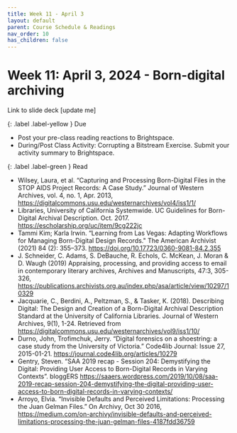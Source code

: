 ```yaml
---
title: Week 11 - April 3
layout: default
parent: Course Schedule & Readings
nav_order: 10
has_children: false
---
```


# Week 11: April 3, 2024 - Born-digital archiving
Link to slide deck [update me]

{: .label .label-yellow }
Due
* Post your pre-class reading reactions to Brightspace.
* During/Post Class Activity: Corrupting a Bitstream Exercise. Submit your activity summary to Brightspace.

{: .label .label-green }
Read
* Wilsey, Laura, et al. “Capturing and Processing Born-Digital Files in the STOP AIDS Project Records: A Case Study.” Journal of Western Archives, vol. 4, no. 1, Apr. 2013, <a href="https://digitalcommons.usu.edu/westernarchives/vol4/iss1/1/" target="_blank">https://digitalcommons.usu.edu/westernarchives/vol4/iss1/1/</a>
* Libraries, University of California Systemwide. UC Guidelines for Born-Digital Archival Description. Oct. 2017. <a href="https://escholarship.org/uc/item/9cg222jc" target="_blank">https://escholarship.org/uc/item/9cg222jc</a>
* Tammi Kim; Karla Irwin. “Learning from Las Vegas: Adapting Workflows for Managing Born-Digital Design Records." The American Archivist (2021) 84 (2): 355–373. <a href="https://doi.org/10.17723/0360-9081-84.2.355" target="_blank">https://doi.org/10.17723/0360-9081-84.2.355</a>
* J. Schneider, C. Adams, S. DeBauche, R. Echols, C. McKean, J. Moran & D. Waugh (2019) Appraising, processing, and providing access to email in contemporary literary archives, Archives and Manuscripts, 47:3, 305-326, <a href="https://publications.archivists.org.au/index.php/asa/article/view/10297/10329" target="_blank">https://publications.archivists.org.au/index.php/asa/article/view/10297/10329</a>
* Jacquarie, C., Berdini, A., Peltzman, S., & Tasker, K. (2018). Describing Digital: The Design and Creation of a Born-Digital Archival Description Standard at the University of California Libraries. Journal of Western Archives, 9(1), 1-24. Retrieved from <a href="https://digitalcommons.usu.edu/westernarchives/vol9/iss1/10/" target="_blank">https://digitalcommons.usu.edu/westernarchives/vol9/iss1/10/</a>
* Durno, John, Trofimchuk, Jerry. “Digital forensics on a shoestring: a case study from the University of Victoria.” Code4lib Journal: Issue 27, 2015-01-21. <a href="https://journal.code4lib.org/articles/10279" target="_blank">https://journal.code4lib.org/articles/10279</a>
* Gentry, Steven. “SAA 2019 recap - Session 204: Demystifying the Digital: Providing User Access to Born-Digital Records in Varying Contexts”. bloggERS <a href="https://saaers.wordpress.com/2019/10/08/saa-2019-recap-session-204-demystifying-the-digital-providing-user-access-to-born-digital-records-in-varying-contexts/" target="_blank">https://saaers.wordpress.com/2019/10/08/saa-2019-recap-session-204-demystifying-the-digital-providing-user-access-to-born-digital-records-in-varying-contexts/</a>
* Arroyo, Elvia. “Invisible Defaults and Perceived Limitations: Processing the Juan Gelman Files.” On Archivy,  Oct 30 2016, <a href="https://medium.com/on-archivy/invisible-defaults-and-perceived-limitations-processing-the-juan-gelman-files-4187fdd36759" target="_blank">https://medium.com/on-archivy/invisible-defaults-and-perceived-limitations-processing-the-juan-gelman-files-4187fdd36759</a>
